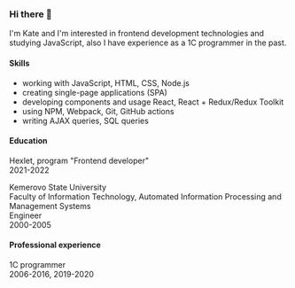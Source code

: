 ### Hi there 👋

I'm Kate and I'm interested in frontend development technologies and studying JavaScript, also I have experience as a 1C programmer in the past.

#### Skills
- working with JavaScript, HTML, CSS, Node.js
- сreating single-page applications (SPA)
- developing components and usage React, React + Redux/Redux Toolkit
- using NPM, Webpack, Git, GitHub actions
- writing AJAX queries, SQL queries

#### Education
Hexlet, program "Frontend developer"<Br>
2021-2022

Kemerovo State University<Br>
Faculty of Information Technology, Automated Information Processing and Management Systems<Br>
Engineer<Br>
2000-2005

#### Professional experience
1C programmer<Br>
2006-2016, 2019-2020 
